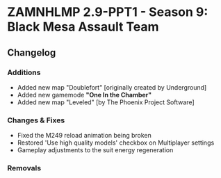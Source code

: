 # ZAMNHLMP 2.9-PPT1 - Season 9: Black Mesa Assault Team
## Changelog

### Additions
- Added new map "Doublefort" [originally created by Underground]
- Added new gamemode **"One In the Chamber"**
- Added new map "Leveled" [by The Phoenix Project Software]

### Changes & Fixes
- Fixed the M249 reload animation being broken
- Restored 'Use high quality models' checkbox on Multiplayer settings
- Gameplay adjustments to the suit energy regeneration

### Removals

